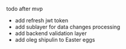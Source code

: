 todo after mvp

- add refresh jwt token
- add sublayer for data changes processing
- add backend validation layer
- add oleg shipulin to Easter eggs